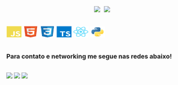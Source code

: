 <div style="display: flex; flex-wrap: wrap; justify-content: center; gap: 10px;">
  <a href="https://github.com/bdancost">
    <img height="180em" src="https://github-readme-stats.vercel.app/api?username=bdancost&show_icons=true&theme=tokyonight&include_all_commits=true&count_private=true" style="max- 
    width: 100%;"/>
  </a>
  <a href="https://github.com/devemdobro">
    <img height="180em" src="https://github-readme-stats.vercel.app/api/top-langs/?username=bdancost&layout=compact&langs_count=6&theme=tokyonight" style="max-width: 100%;"/>
  </a>
</div>

<br>

<div style="display: inline_block"><br>
  <img align="center" alt="Js" height="30" width="40" src="https://raw.githubusercontent.com/devicons/devicon/master/icons/javascript/javascript-plain.svg">
  <img align="center" alt="HTML" height="30" width="40" src="https://raw.githubusercontent.com/devicons/devicon/master/icons/html5/html5-original.svg">
  <img align="center" alt="CSS" height="30" width="40" src="https://raw.githubusercontent.com/devicons/devicon/master/icons/css3/css3-original.svg">
  <img align="center" alt="Typescript" height="30" width="40" src="https://raw.githubusercontent.com/devicons/devicon/master/icons/typescript/typescript-original.svg">
  <img align="center" alt="React" height="30" width="40" src="https://raw.githubusercontent.com/devicons/devicon/master/icons/react/react-original.svg">
  <img align="center" alt="Python" height="30" width="40" src="https://raw.githubusercontent.com/devicons/devicon/master/icons/python/python-original.svg">
</div>
 
 <br>
 
  ### Para contato e networking me segue nas redes abaixo!

  <br>
 
<div> 
  <a href="https://www.linkedin.com/in/daniel-fernandes1988/" target="_blank"><img src="https://img.shields.io/badge/-LinkedIn-%230077B5?style=for-the- 
  badge&logo=linkedin&logoColor=white" target="_blank"></a> 
  <a href="https://discord.com/channels/@me" target="_blank"><img src="https://img.shields.io/badge/Discord-7289DA?style=for-the-badge&logo=discord&logoColor=white" 
  target="_blank"></a>
  <a href = "pr.danfc88@gmail.com"><img src="https://img.shields.io/badge/-Gmail-%23333?style=for-the-badge&logo=gmail&logoColor=white" target="_blank"></a>
 
 
</div>
